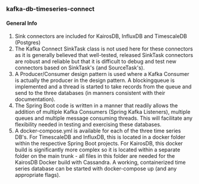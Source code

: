 ### kafka-db-timeseries-connect

<h4> General Info </h4>
<ol>
  <li> 
    Sink connectors are included for KairosDB, InfluxDB and TimescaleDB (Postgres)
  </li>
  <li> 
    The Kafka Connect SinkTask class is not used here for these connectors as it is generally believed that well-tested, released SinkTask connectors are robust and reliable but that it is difficult to debug and test new connectors based on SinkTask's (and SourceTask's).
  </li>
  <li>
    A Producer/Consumer design pattern is used where a Kafka Consumer is actually the producer in the design pattern. A blockingqueue is implemented and a thread is started to take records from the queue and send to the three databases (in manners consistent with their documentation).
  </li>
  <li> 
    The Spring Boot code is written in a manner that readily allows the addition of multiple Kafka Consumers (Spring Kafka Listeners), multiple queues and multiple message consuming threads. This will facilitate any flexibility needed in testing and exercising these databases.
  </li>
  <li>
    A docker-compose.yml is available for each of the three time series DB's. For TimescaleDB and InfluxDB, this is located in a docker folder within the respective Spring Boot projects. For KairosDB, this docker build is significantly more complex so it is located within a separate folder on the main trunk - all files in this folder are needed for the KairosDB Docker build with Cassandra. A working, containerized time series database can be started with docker-compose up (and any appropriate flags).
  </li>
</ol>



